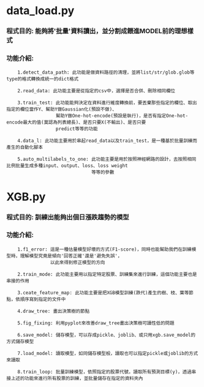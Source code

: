 # data_load.py
### 程式目的: 能夠將'批量'資料讀出，並分割成餵進MODEL前的理想樣式
### 功能介紹:
        1.detect_data_path: 此功能是做資料路徑的清理，並將list/str/glob.glob等type的格式轉換成統一的dict格式
        
        2.read_data: 此功能主要是從指定的csv中，選擇是否合併、刪除相同欄位
        
        3.train_test: 此功能能夠決定在資料進行維度轉換前，要丟棄那些指定的欄位、取出指定的欄位當作Y、幫助Y做Gaussian化(預設不做)、
                      幫助Y做One-hot-encode(預設是執行)，是否有指定One-hot-encode最大的值(莫認為列表總長)、是否只要X(不輸出)、是否只要
                      predict等等的功能
                      
        4.data_l: 此功能主要用於串起read_data以及train_test，是一種基於批量訓練而產生的自動化腳本
        
        5.auto_multilabels_to_one: 此功能主要是用於按照神經網路的設計，去按照相同比例批量生成多種input、output、loss、loss weight
                                   等等的參數
                                   
# XGB.py
### 程式目的: 訓練出能夠出個日漲跌趨勢的模型
### 功能介紹: 
        1.f1_error: 這是一種估量模型好壞的方式(F1-score)，同時也能幫助我們在訓練模型時，理解模型究竟是傾向'回答正確'還是'避免失誤'，
                    以此來得到修正模型的方向
        
        2.train_mode: 此功能主要用以指定特定股票、訓練集來進行訓練，這個功能主要也是串接的作用
        
        3.ceate_feature_map: 此功能主要是把XGB模型訓練(跌代)產生的樹、枝、葉等節點，依順序寫到指定的文件中
        
        4.draw_tree: 畫出決策樹的節點
        
        5.fig_fixing: 利用pyplot來改善draw_tree畫出決策樹可讀性低的問題
        
        6.save_model: 儲存模型，可以存成pickle、joblib、或只用xgb.save_model的方式儲存模型
        
        7.load_model: 讀取模型，如同儲存模型般，讀取也可以指定pickle或joblib的方式來讀取
        
        8.train_loop: 批量訓練模型，依照指定的股票代號，讀取所有預測目標(y)，透過串接上述的功能來進行所有股票的訓練，並批量儲存在指定的資料夾內

